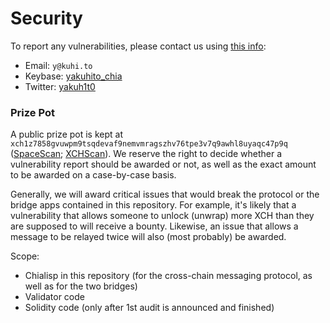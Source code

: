# Security

To report any vulnerabilities, please contact us using [this info](https://docs.warp.green/users/contact-us):
 * Email: `y@kuhi.to`
 * Keybase: [yakuhito_chia](https://keybase.io/yakuhito_chia)
 * Twitter: [yakuh1t0](https://twitter.com/yakuh1t0)

### Prize Pot

A public prize pot is kept at `xch1z7858gvuwpm9tsqdevaf9nemvmragszhv76tpe3v7q9awhl8uyaqc47p9q` ([SpaceScan](https://www.spacescan.io/address/xch1z7858gvuwpm9tsqdevaf9nemvmragszhv76tpe3v7q9awhl8uyaqc47p9q); [XCHScan](https://xchscan.com/address/xch1z7858gvuwpm9tsqdevaf9nemvmragszhv76tpe3v7q9awhl8uyaqc47p9q)). We reserve the right to decide whether a vulnerability report should be awarded or not, as well as the exact amount to be awarded on a case-by-case basis.

Generally, we will award critical issues that would break the protocol or the bridge apps contained in this repository. For example, it's likely that a vulnerability that allows someone to unlock (unwrap) more XCH than they are supposed to will receive a bounty. Likewise, an issue that allows a message to be relayed twice will also (most probably) be awarded.

Scope:
 * Chialisp in this repository (for the cross-chain messaging protocol, as well as for the two bridges)
 * Validator code
 * Solidity code (only after 1st audit is announced and finished)
